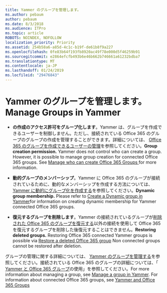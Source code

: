 ```yaml
---
title: Yammer のグループを管理します。
ms.author: pebaum
author: pebaum
ms.date: 8/3/2018
ms.audience: ITPro
ms.topic: article
ROBOTS: NOINDEX, NOFOLLOW
localization_priority: Priority
ms.assetid: 254b58a6-a85d-4c1c-b19f-de61b8f9a227
ms.openlocfilehash: 0fe83b64f193fb8920ac49f78e000d5f46259b91
ms.sourcegitcommit: e2864efcfb493b6e46b662b746661a61232bdba7
ms.translationtype: MT
ms.contentlocale: ja-JP
ms.lasthandoff: 01/24/2019
ms.locfileid: "29476843"
---
```

# <a name="manage-groups-in-yammer"></a><span data-ttu-id="f355b-102">Yammer のグループを管理します。</span><span class="sxs-lookup"><span data-stu-id="f355b-102">Manage Groups in Yammer</span></span>

- <span data-ttu-id="f355b-p101">**の作成のアクセス許可をグループ化します**。Yammer は、グループを作成できるユーザーを制御しません。ただし、接続されている Office 365 のグループのグループの作成を管理することができます。詳細については、 [Office 365 のグループを作成できるユーザーの管理](https://support.office.com/en-us/article/Manage-who-can-create-Office-365-Groups-4c46c8cb-17d0-44b5-9776-005fced8e618)を参照してください。</span><span class="sxs-lookup"><span data-stu-id="f355b-p101">**Group creation permission.** Yammer does not control who can create a group. However, it is possible to manage group creation for connected Office 365 groups. See [Manage who can create Office 365 Groups ](https://support.office.com/en-us/article/Manage-who-can-create-Office-365-Groups-4c46c8cb-17d0-44b5-9776-005fced8e618)for more information.</span></span>
    
- <span data-ttu-id="f355b-p102">**動的グループのメンバーシップ**。Yammer に Office 365 のグループが接続されているために、動的なメンバーシップを作成する方法については、 [Yammer に動的にグループ化を作成する](https://support.office.com/en-us/article/create-a-dynamic-group-in-yammer-6d2a6ec7-1d65-46bb-b253-1bf441ec80a5)を参照してください。</span><span class="sxs-lookup"><span data-stu-id="f355b-p102">**Dynamic group membership.** Please refer to [Create a Dynamic group in Yammer](https://support.office.com/en-us/article/create-a-dynamic-group-in-yammer-6d2a6ec7-1d65-46bb-b253-1bf441ec80a5)for information on creating dynamic membership for Yammer connected Office 365 groups.</span></span>
    
- <span data-ttu-id="f355b-p103">**復元するグループを削除します**。Yammer の接続されているグループが[削除された Office 365 のグループを復元する](https://support.office.com/en-us/article/Restore-a-deleted-Office-365-Group-b7c66b59-657a-4e1a-8aa0-8163b1f4eb54)以外の接続を使用して Office 365 を復元するグループを削除した後復元することはできません。</span><span class="sxs-lookup"><span data-stu-id="f355b-p103">**Restoring deleted groups.** Restoring Office 365 connected Yammer groups is possible via [Restore a deleted Office 365 group](https://support.office.com/en-us/article/Restore-a-deleted-Office-365-Group-b7c66b59-657a-4e1a-8aa0-8163b1f4eb54) Non connected groups cannot be restored after deletion.</span></span> 
    
<span data-ttu-id="f355b-p104">グループの管理に関する詳細については、 [Yammer のグループを管理する](https://support.office.com/en-us/article/Manage-a-group-in-Yammer-6e05c6d6-5548-4c88-89cd-e6757a514ef2)を参照してください。接続されている Office 365 のグループの詳細については、「 [Yammer と Office 365 グループ](https://support.office.com/en-us/article/Yammer-and-Office-365-Groups-d8c239dc-a48b-47ab-b85e-6b4b8191a869)の使用」を参照してください。</span><span class="sxs-lookup"><span data-stu-id="f355b-p104">For more information about managing a group, see [Manage a group in Yammer](https://support.office.com/en-us/article/Manage-a-group-in-Yammer-6e05c6d6-5548-4c88-89cd-e6757a514ef2). For information about connected Office 365 groups, see [Yammer and Office 365 Groups](https://support.office.com/en-us/article/Yammer-and-Office-365-Groups-d8c239dc-a48b-47ab-b85e-6b4b8191a869)</span></span>
  

